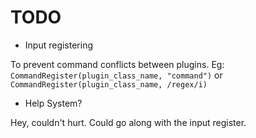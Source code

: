 # TODO

- Input registering

To prevent command conflicts between plugins.
Eg: ```CommandRegister(plugin_class_name, "command")``` or ```CommandRegister(plugin_class_name, /regex/i)```

- Help System?

Hey, couldn't hurt. Could go along with the input register.